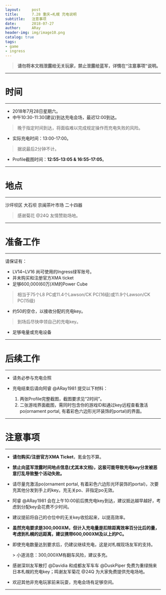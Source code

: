 ```yaml
---
layout:     post
title:      7.28 重庆→札幌 充电说明
subtitle:   注意事项
date:       2018-07-27
author:     ARay
header-img: img/image10.png
catalog: true
tags:
- game
- ingress
---
```




> 
> **请勿将本文档泄露给无关玩家，禁止泄露给蓝军，详情在“注意事项”说明。**
> 
---- 
# 时间
---- 

- 2018年7月28日星期六。
- 中午10:30-11:30(建议)到达充电会场，最迟12:00到达。 

> 晚于指定时间到达，将面临难以完成规定操作而充电失败的风险。

- 实际充电时间：13:00-17:00。


> 据说最后2分钟不计。
> 

- Profile截图时间：**12:55-13:05 & 16:55-17:05**。

---- 



# 地点
---- 

沙坪坝区 大石坝 京闽茶叶市场 二十四器

> 感谢菊花 @24Q 友情赞助场地。

---- 



# 准备工作
---- 

请保证有：

- LV14\~LV16 尚可使用的Ingress绿军账号。
- 并未购买和注册官方XMA ticket
- 足够600,000(60万)XM的Power Cube

> 相当于75个L8 PC或11.4个Lawson/CK PC(16级)或11.9个Lawson/CK PC(15级)
> 

- 约50的空仓，以接收分配的充电key。


> 到场后尽快申领自己的充电key。
> 

- 足够电量或充电设备

---- 



# 后续工作
---- 

- 请务必参与充电合照

- 充电结束后请向阿睿 @ARay1981 提交以下材料：

  1. 两张Profile完整截图，截图要求见“2时间”。
  2. 二张游戏界面截图，需同时包含你的游戏ID和通过key远程查看激活po(ornament portal, 有着彩色六边形光环装饰的portal)的界面。

---- 

  

# **注意事项**
---- 

- **请勿购买/注册官方XMA Ticket**，氪金包不算。

- **禁止向蓝军泄露时间地点信息(尤其本文档)，这极可能导致充电key分发被恶意打乱导致整个活动失败。**

- 请尽量充激活po(ornament portal, 有着彩色六边形光环装饰的portal)，次要充其他分发到手上的key。充无关po、非指定po无效。

- 阿睿 @ARay1981 会在上午10:00前后携充电key到达，建议抵达越早越好，考虑到分配key会花费不少时间。

- 建议提前将自己的仓位中的无关key收拾起来，以提高效率。

- **虽然充电要求是300,000XM，但计入充电量是扣除距离效率百分比后的量，考虑到札幌的远距离，建议携带600,000XM及以上的PC。**

- 即使充电数量达到要求后，仍建议继续充电，这是对札幌现场友军的支持。

  \> 小道消息：300,000XM有翻车风险，建议多充。

- 感谢深圳友军散打 @Davidia 和成都友军车车 @DuskPiper 免费为重绿捎来日本札幌的充电key；鸣谢友军菊花 @24Q 为大家免费提供充电场地。
- 欢迎其他非充电玩家前来玩耍，充电会场有足够空间。

---- 
